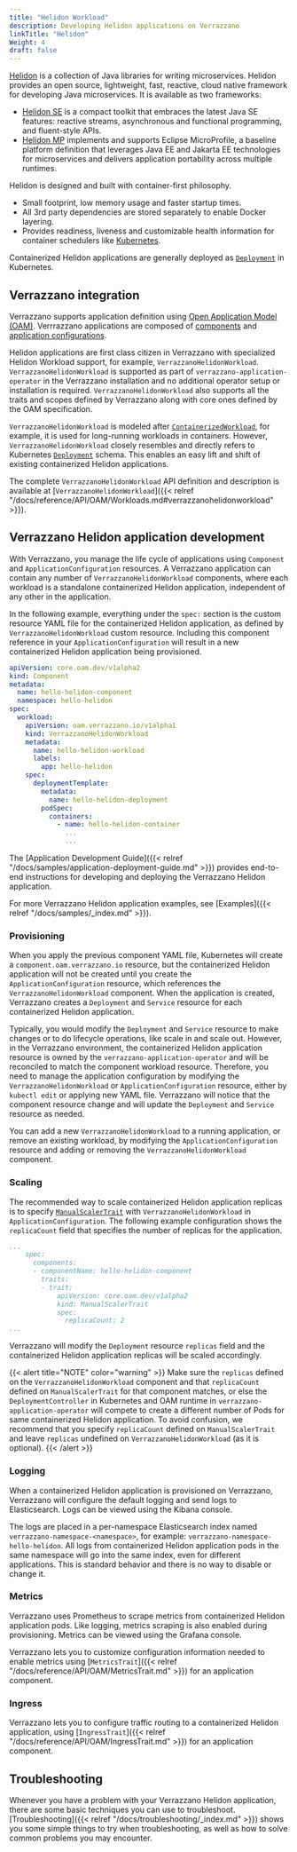 ```yaml
---
title: "Helidon Workload"
description: Developing Helidon applications on Verrazzano
linkTitle: "Helidon"
Weight: 4
draft: false
---
```



[Helidon](https://helidon.io) is a collection of Java libraries for writing microservices. Helidon provides an open source,
lightweight, fast, reactive, cloud native framework for developing Java microservices. It is available as two frameworks:

- [Helidon SE](https://helidon.io/docs/latest/#/se/introduction/01_introduction) is a compact toolkit that embraces the
  latest Java SE features: reactive streams, asynchronous and functional programming, and fluent-style APIs.
- [Helidon MP](https://helidon.io/docs/latest/#/mp/introduction/01_introduction) implements and supports Eclipse MicroProfile,
  a baseline platform definition that leverages Java EE and Jakarta EE technologies for microservices and delivers application
  portability across multiple runtimes.

Helidon is designed and built with container-first philosophy.

- Small footprint, low memory usage and faster startup times.
- All 3rd party dependencies are stored separately to enable Docker layering.
- Provides readiness, liveness and customizable health information for container schedulers like [Kubernetes](https://kubernetes.io/).

Containerized Helidon applications are generally deployed as [`Deployment`](https://kubernetes.io/docs/reference/kubernetes-api/workload-resources/deployment-v1/) in Kubernetes.

## Verrazzano integration

Verrazzano supports application definition using [Open Application Model (OAM)](https://oam.dev/). Verrrazzano applications
are composed of [components](https://github.com/oam-dev/spec/blob/master/3.component.md) and
[application configurations](https://github.com/oam-dev/spec/blob/master/7.application_configuration.md).

Helidon applications are first class citizen in Verrazzano with specialized Helidon Workload support, for example,
`VerrazzanoHelidonWorkload`. `VerrazzanoHelidonWorkload` is supported as part of `verrazzano-application-operator` in the
Verrazzano installation and no additional operator setup or installation is required. `VerrazzanoHelidonWorkload` also supports all
the traits and scopes defined by Verrazzano along with core ones defined by the OAM specification.

`VerrazzanoHelidonWorkload` is modeled after [`ContainerizedWorkload`](https://github.com/oam-dev/spec/blob/v0.2.1/core/workloads/containerized_workload/containerized_workload.md),
for example, it is used for long-running workloads in containers. However, `VerrazzanoHelidonWorkload` closely resembles and directly refers to
Kubernetes [`Deployment`](https://kubernetes.io/docs/reference/kubernetes-api/workload-resources/deployment-v1/) schema. This
enables an easy lift and shift of existing containerized Helidon applications.

The complete `VerrazzanoHelidonWorkload` API
definition and description is available at [`VerrazzanoHelidonWorkload`]({{< relref "/docs/reference/API/OAM/Workloads.md#verrazzanohelidonworkload" >}}).

## Verrazzano Helidon application development

With Verrazzano, you manage the life cycle of applications using `Component` and `ApplicationConfiguration` resources. A Verrazzano
application can contain any number of `VerrazzanoHelidonWorkload` components, where each workload is a standalone
containerized Helidon application, independent of any other in the application.

In the following example, everything under the `spec:` section is the custom resource YAML file for the containerized Helidon application,
as defined by `VerrazzanoHelidonWorkload` custom resource. Including this component reference in your `ApplicationConfiguration`
will result in a new containerized Helidon application being provisioned.

```yaml
apiVersion: core.oam.dev/v1alpha2
kind: Component
metadata:
  name: hello-helidon-component
  namespace: hello-helidon
spec:
  workload:
    apiVersion: oam.verrazzano.io/v1alpha1
    kind: VerrazzanoHelidonWorkload
    metadata:
      name: hello-helidon-workload
      labels:
        app: hello-helidon
    spec:
      deploymentTemplate:
        metadata:
          name: hello-helidon-deployment
        podSpec:
          containers:
            - name: hello-helidon-container
              ...
              ...
```

The [Application Development Guide]({{< relref "/docs/samples/application-deployment-guide.md" >}}) provides end-to-end instructions for
developing and deploying the Verrazzano Helidon application.

For more Verrazzano Helidon application examples, see [Examples]({{< relref "/docs/samples/_index.md" >}}).

### Provisioning

When you apply the previous component YAML file, Kubernetes will create a `component.oam.verrazzano.io` resource, but
the containerized Helidon application will not be created until you create the `ApplicationConfiguration` resource,
which references the `VerrazzanoHelidonWorkload` component. When the application is created, Verrazzano creates a
`Deployment` and `Service` resource for each containerized Helidon application.

Typically, you would modify the `Deployment` and `Service` resource to make changes or to do lifecycle operations,
like scale in and scale out.  However, in the Verrazzano environment, the containerized Helidon application resource is owned
by the `verrazzano-application-operator` and will be reconciled to match the component workload resource. Therefore,
you need to manage the application configuration by modifying the `VerrazzanoHelidonWorkload` or `ApplicationConfiguration` resource,
either by `kubectl edit` or applying new YAML file. Verrazzano will notice that the component resource change and will update
the `Deployment` and `Service` resource as needed.

You can add a new `VerrazzanoHelidonWorkload` to a running application, or remove an existing workload, by modifying
the `ApplicationConfiguration` resource and adding or removing the `VerrazzanoHelidonWorkload` component.

### Scaling

The recommended way to scale containerized Helidon application replicas is to specify [`ManualScalerTrait`](https://github.com/oam-dev/spec/blob/v0.2.1/core/traits/manual_scaler_trait.md)
with `VerrazzanoHelidonWorkload` in `ApplicationConfiguration`. The following example
configuration shows the `replicaCount` field that specifies the number of replicas for the application.

```yaml
...
    spec:
      components:
      - componentName: hello-helidon-component
        traits:
        - trait:                      
            apiVersion: core.oam.dev/v1alpha2
            kind: ManualScalerTrait
            spec:
              replicaCount: 2
...
```

Verrazzano will modify the `Deployment` resource `replicas` field and the containerized Helidon application replicas will
be scaled accordingly.

{{< alert title="NOTE" color="warning" >}}
Make sure the `replicas` defined on the `VerrazzanoHelidonWorkload` component and that `replicaCount` defined on `ManualScalerTrait`
for that component matches, or else the `DeploymentController` in Kubernetes and OAM runtime in `verrazzano-application-operator`
will compete to create a different number of Pods for same containerized Helidon application. To avoid confusion,
we recommend that you specify `replicaCount` defined on `ManualScalerTrait` and leave `replicas` undefined on `VerrazzanoHelidonWorkload` (as it is optional).
{{< /alert >}}

### Logging

When a containerized Helidon application is provisioned on Verrazzano, Verrazzano will configure the default logging
and send logs to Elasticsearch. Logs can be viewed using the Kibana console.

The logs are placed in a per-namespace Elasticsearch index named `verrazzano-namespace-<namespace>`,
for example: `verrazzano-namespace-hello-helidon`.  All logs from containerized Helidon application pods in the same namespace will
go into the same index, even for different applications.  This is standard behavior and there is no way to disable or change it.

### Metrics

Verrazzano uses Prometheus to scrape metrics from containerized Helidon application pods. Like logging, metrics scraping is also
enabled during provisioning. Metrics can be viewed using the Grafana console.

Verrazzano lets you to customize configuration information needed to enable metrics using [`MetricsTrait`]({{< relref "/docs/reference/API/OAM/MetricsTrait.md" >}})
for an application component.

### Ingress

Verrazzano lets you to configure traffic routing to a containerized Helidon application, using
[`IngressTrait`]({{< relref "/docs/reference/API/OAM/IngressTrait.md" >}}) for an application component.

## Troubleshooting
Whenever you have a problem with your Verrazzano Helidon application, there are some basic techniques you
can use to troubleshoot. [Troubleshooting]({{< relref "/docs/troubleshooting/_index.md" >}}) shows you some simple
things to try when troubleshooting, as well as how to solve common problems you may encounter.
